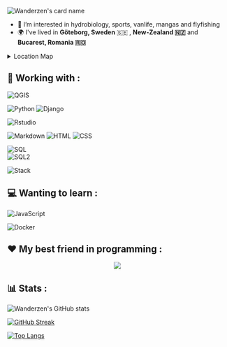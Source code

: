 <!--- <p align="center">
<img src=https://raw.githubusercontent.com/wanderzen91/wanderzen91/main/name.svg>
<br>
<br>
</p>
--->

![Wanderzen's card name](https://cardivo.vercel.app/api?name=Wanderzen&description=%20%F0%9F%91%8B%20I’m%20@wanderzen,%20GIS%20specialist%20and%20padawan%20developer%20from%20Périgueux,%20France&image=https://avatars.githubusercontent.com/u/103043914?s=400&u=11638e44cecbf249c163bf79530a155aab75e3ff&v=4&backgroundColor=%23ecf0f1&pattern=topography&colorPattern=d4bcba&github=Wanderzen91)

<!---https://www.utf8-chartable.de/unicode-utf8-table.pl?start=128000--->

<p align="center">
<a href="https://github.com/wanderzen91">
</a>
</p>

<!--- - 👋 I’m @wanderzen, GIS specialist and padawan developer from **Périgueux, France**--->
- 👀 I’m interested in hydrobiology, sports, vanlife, mangas and flyfishing
- 🌍 I've lived in **Göteborg, Sweden** 🇸🇪 , **New-Zealand 🇳🇿**  and **Bucarest, Romania 🇷🇴** 

<!---
| - | - |
|---|---|
| I am text to the left  | ![Flowers](/flowers.jpeg) |
| ![Flowers](/flowers.jpeg) | I am text to the right |
--->
<details><summary>Location Map</summary>
<p>


```geojson
{
  "type": "FeatureCollection",
  "features": [
    {
      "type": "Feature",
      "properties": {
        "Current location": ""
      },
      "geometry": {
        "type": "Point",
        "coordinates": [
          0.7147979736328124,
          45.17610769192394
        ]
      }
    },
    {
      "type": "Feature",
      "properties": {
        "International Master of Ecotoxicology": "August 2013 - August 2014 "
      },
      "geometry": {
        "type": "Point",
        "coordinates": [
          11.992639303207397,
          57.68850608253628
        ]
      }
    },
    {
      "type": "Feature",
      "properties": {
        "Working Holiday Visa": "October 2016 - July 2017"
      },
      "geometry": {
        "type": "Point",
        "coordinates": [
          168.38985443115234,
          -44.84978409162812
        ]
      }
    },
    {
      "type": "Feature",
      "properties": {
        "Working ": "August 2018 - April 2019"
      },
      "geometry": {
        "type": "Point",
        "coordinates": [
          26.102378368377686,
          44.434323776899035
        ]
      }
    },
    {
      "type": "Feature",
      "properties": {
        "Bachelor Degree in Biology": "2009 - 2013 "
      },
      "geometry": {
        "coordinates": [
          -0.5991921047788935,
          44.80737066688013
        ],
        "type": "Point"
      }
    },
    {
      "type": "Feature",
      "properties": {
        "Master in Hydrobiology": "2014 - 2015"
      },
      "geometry": {
        "coordinates": [
          1.4677910231229419,
          43.56243927233882
        ],
        "type": "Point"
      }
    },
    {
      "type": "Feature",
      "properties": {
        "Master in GIS": "2019 - 2020"
      },
      "geometry": {
        "coordinates": [
          1.4901572469975122,
          43.53567114510949
        ],
        "type": "Point"
      }
    }
  ]
}
```
</p>
</details>


<p align="center">
<a href="https://www.linkedin.com/in/romain-montillet-712436b2">
</a>
</p>


## 🚀 Working with :

![QGIS](https://img.shields.io/badge/QGIS-white?style=for-the-badge&logo=QGIS&logoColor=green) 

![Python](https://img.shields.io/badge/python-3670A0?style=for-the-badge&logo=python&logoColor=ffdd54)  ![Django](https://img.shields.io/badge/django-%3670A0.svg?style=for-the-badge&logo=django&logoColor=white) 

![Rstudio](https://img.shields.io/badge/RStudio-75AADB?style=for-the-badge&logo=RStudio&logoColor=white)

![Markdown](https://img.shields.io/badge/Markdown-CA4245?style=for-the-badge&logo=markdown&logoColor=white)
![HTML](https://img.shields.io/badge/HTML-orange?style=for-the-badge&logo=html5&logoColor=white)
![CSS](https://img.shields.io/badge/CSS-5e34eb?&style=for-the-badge&logo=css3&logoColor=white)

![SQL](https://img.shields.io/badge/PostgreSQL-316192?style=for-the-badge&logo=postgresql&logoColor=white) 	
![SQL2](https://img.shields.io/badge/PostGIS-0DBD8B?style=for-the-badge&logo=postgresql&logoColor=white)

![Stack](https://img.shields.io/badge/stackoverflow-FFA116?style=for-the-badge&logo=stackoverflow&logoColor=white)



## 💻 Wanting to learn :

![JavaScript](https://img.shields.io/badge/javascript-%23323330.svg?style=for-the-badge&logo=javascript&logoColor=%23F7DF1E)

![Docker](https://img.shields.io/badge/docker-%230db7ed.svg?style=for-the-badge&logo=docker&logoColor=white)

## ❤️ My best friend in programming :


<p align="center">
  <img align="center" src="https://github.com/wanderzen91/wanderzen91/blob/main/homemade_gif.gif" />
</p>

## 📊 Stats :

<!---profile introduction examples: https://github.com/abhisheknaiidu/awesome-github-profile-readme--->
<!---
wanderzen91/wanderzen91 is a ✨ special ✨ repository because its `README.md` (this file) appears on your GitHub profile.
You can click the Preview link to take a look at your changes.
--->

<!--- https://github.com/Ashutosh00710/github-readme-activity-graph --->
<!---  [![Wanderzen's github activity graph](https://github-readme-activity-graph.cyclic.app/graph?username=Wanderzen91&theme=tokyo-night)](https://github.com/Wanderzen91/github-readme-activity-graph) --->

![Wanderzen's GitHub stats](https://github-readme-stats.vercel.app/api?username=wanderzen91&show_icons=true&theme=tokyonight)

  
[![GitHub Streak](https://streak-stats.demolab.com?user=Wanderzen91&theme=shades-of-purple&hide_border=true&border_radius=50&locale=fr&date_format=j%20M%5B%20Y%5D)](https://git.io/streak-stats)


[![Top Langs](https://github-readme-stats.vercel.app/api/top-langs/?username=wanderzen91&theme=radical)](https://github.com/anuraghazra/github-readme-stats)


<!---
 <img height ="60px" idth = "60px" src="https://cdn.jsdelivr.net/gh/devicons/devicon/icons/python/python-original-wordmark.svg" />
 <img height ="60px" idth = "60px" src="https://cdn.jsdelivr.net/gh/devicons/devicon/icons/rstudio/rstudio-original.svg" />
 <img height ="60px" idth = "60px" src="https://cdn.jsdelivr.net/gh/devicons/devicon/icons/html5/html5-original-wordmark.svg" />
 <img height ="60px" idth = "60px" src="https://cdn.jsdelivr.net/gh/devicons/devicon/icons/css3/css3-original-wordmark.svg" />
  <img height ="60px" idth = "60px"  src="https://cdn.jsdelivr.net/gh/devicons/devicon/icons/markdown/markdown-original.svg" />
   <img height ="60px" idth = "60px"  src="https://cdn.jsdelivr.net/gh/devicons/devicon/icons/postgresql/postgresql-original-wordmark.svg" />--->
